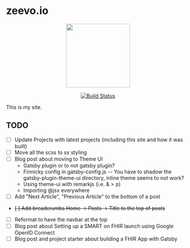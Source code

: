 # zeevo.io

<div align="center">
    <a href="https://zeevo.io">
        <img src="https://zeevo.io/photo.png" width="175">
    </a>
</div>

<div align="center">

[![Build Status](https://travis-ci.org/zeevosec/zeevo.io.svg?branch=master)](https://travis-ci.org/dwyl/learn-travis)

</div>

This is my site.

## TODO

- [ ] Update Projects with latest projects (including this site and how it was built)
- [ ] Move all the scss to sx styling
- [ ] Blog post about moving to Theme UI
  - Gatsby plugin or to not gatsby plugin?
  - Finnicky config in gatsby-config.js -- You have to shadow the gatsby-plugin-theme-ui directory, inline theme seems to not work?
  - Using theme-ui with remarkjs (i.e. & > p)
  - Importing @jsx everywhere
- [ ] Add "Next Article", "Previous Article" to the bottom of a post
- ~~[ ] Add breadcrumbs Home -> Posts -> Title to the top of posts~~
- [ ] Reformat to have the navbar at the top
- [ ] Blog post about Setting up a SMART on FHIR launch using Google OpenID Connect
- [ ] Blog post and project starter about building a FHIR App with Gatsby
